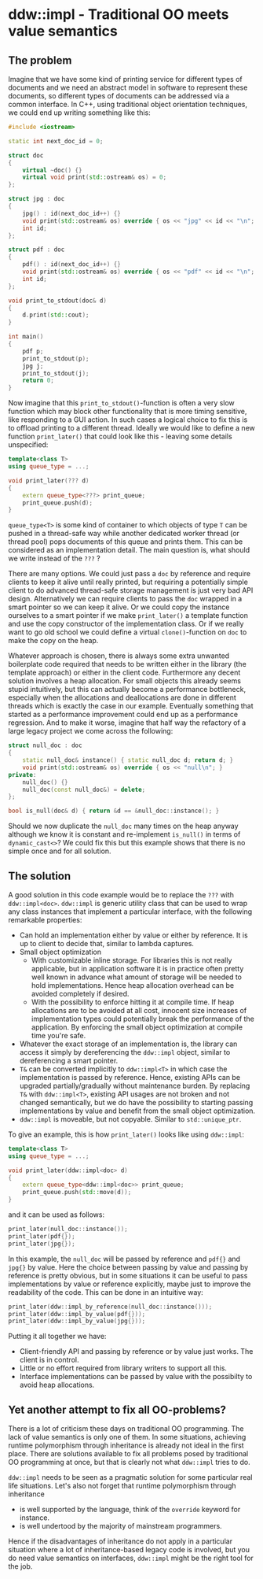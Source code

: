 # ddw::impl<T> - Traditional OO meets value semantics
## The problem
Imagine that we have some kind of printing service for different types of documents and we need an abstract model in software to represent these documents, so different types of documents can be addressed via a common interface. In C++, using traditional object orientation techniques, we could end up writing something like this:

```c++
#include <iostream>

static int next_doc_id = 0;

struct doc
{
	virtual ~doc() {}
	virtual void print(std::ostream& os) = 0;
};

struct jpg : doc
{
	jpg() : id(next_doc_id++) {}
	void print(std::ostream& os) override { os << "jpg" << id << "\n"; }
	int id;
};

struct pdf : doc
{
	pdf() : id(next_doc_id++) {}
	void print(std::ostream& os) override { os << "pdf" << id << "\n"; }
	int id;
};

void print_to_stdout(doc& d)
{
	d.print(std::cout);
}

int main()
{
	pdf p;
	print_to_stdout(p);
	jpg j;
	print_to_stdout(j);
	return 0;
}
```
Now imagine that this `print_to_stdout()`-function is often a very slow function which may block other functionality that is more timing sensitive, like responding to a GUI action. In such cases a logical choice to fix this is to offload printing to a different thread. Ideally we would like to define a new function `print_later()` that could look like this - leaving some details unspecified:

```c++
template<class T>
using queue_type = ...;

void print_later(??? d)
{
	extern queue_type<???> print_queue;
	print_queue.push(d);
}
```
`queue_type<T>` is some kind of container to which objects of type `T` can be pushed in a thread-safe way while another dedicated worker thread (or thread pool) pops documents of this queue and prints them. This can be considered as an implementation detail. The main question is, what should we write instead of the `???` ? 

There are many options. We could just pass a `doc` by reference and require clients to keep it alive until really printed, but requiring a potentially simple client to do advanced thread-safe storage management is just very bad API design. Alternatively we can require clients to pass the `doc` wrapped in a smart pointer so we can keep it alive. Or we could copy the instance ourselves to a smart pointer if we make `print_later()` a template function and use the copy constructor of the implementation class. Or if we really want to go old school we could define a virtual `clone()`-function on `doc` to make the copy on the heap. 

Whatever approach is chosen, there is always some extra unwanted boilerplate code required that needs to be written either in the library (the template approach) or either in the client code. Furthermore any decent solution involves a heap allocation. For small objects this already seems stupid intuitively, but this can actually become a performance bottleneck, especially when the allocations and deallocations are done in different threads which is exactly the case in our example. Eventually something that started as a performance improvement could end up as a performance regression. And to make it worse, imagine that half way the refactory of a large legacy project we come across the following:

```c++
struct null_doc : doc
{
	static null_doc& instance() { static null_doc d; return d; }
	void print(std::ostream& os) override { os << "null\n"; }
private:
	null_doc() {}
	null_doc(const null_doc&) = delete;
};

bool is_null(doc& d) { return &d == &null_doc::instance(); }
```

Should we now duplicate the `null_doc` many times on the heap anyway although we know it is constant and re-implement `is_null()` in terms of `dynamic_cast<>`? We could fix this but this example shows that there is no simple once and for all solution.

## The solution
A good solution in this code example would be to replace the `???` with `ddw::impl<doc>`. `ddw::impl` is  generic utility class that can be used to wrap any class instances that implement a particular interface, with the following remarkable properties:
- Can hold an implementation either by value or either by reference. It is up to client to decide that, similar to lambda captures.
- Small object optimization
  - With customizable inline storage. For libraries this is not really applicable, but in application software it is in practice often pretty well known in advance what amount of storage will be needed to hold implementations. Hence heap allocation overhead can be avoided completely if desired.
  - With the possibility to enforce hitting it at compile time. If heap allocations are to be avoided at all cost, innocent size increases of implementation types could potentially break the performance of the application. By enforcing the small object optimization at compile time you're safe. 
- Whatever the exact storage of an implementation is, the library can access it simply by dereferencing the `ddw::impl` object, similar to dereferencing a smart pointer.
- `T&` can be converted implicitly to `ddw::impl<T>` in which case the implementation is passed by reference. Hence, existing APIs can be upgraded partially/gradually without maintenance burden. By replacing `T&` with `ddw::impl<T>`, existing API usages are not broken and not changed semantically, but we do have the possibility to starting passing implementations by value and benefit from the small object optimization.
- `ddw::impl` is moveable, but not copyable. Similar to `std::unique_ptr`.

To give an example, this is how `print_later()` looks like using `ddw::impl`:

```c++
template<class T>
using queue_type = ...;

void print_later(ddw::impl<doc> d)
{
	extern queue_type<ddw::impl<doc>> print_queue;
	print_queue.push(std::move(d));
}
```

and it can be used as follows:

```c++
print_later(null_doc::instance());
print_later(pdf{});
print_later(jpg{});
```

In this example, the `null_doc` will be passed by reference and `pdf{}` and `jpg{}` by value.
Here the choice between passing by value and passing by reference is pretty obvious, but in some situations it can be useful to pass implementations by value or reference explicitly, maybe just to improve the readability of the code. This can be done in an intuitive way:

```c++
print_later(ddw::impl_by_reference(null_doc::instance()));
print_later(ddw::impl_by_value(pdf{}));
print_later(ddw::impl_by_value(jpg{}));
```
 
Putting it all together we have:
- Client-friendly API and passing by reference or by value just works. The client is in control.
- Little or no effort required from library writers to support all this.
- Interface implementations can be passed by value with the possibilty to avoid heap allocations.

## Yet another attempt to fix all OO-problems?
There is a lot of criticism these days on traditional OO programming. The lack of value semantics is only one of them. In some situations, achieving runtime polymorphism through inheritance is already not ideal in the first place. There are solutions available to fix all problems posed by traditional OO programming at once, but that is clearly not what `ddw::impl` tries to do.

`ddw::impl` needs to be seen as a pragmatic solution for some particular real life situations. Let's also not forget that runtime polymorphism through inheritance
- is well supported by the language, think of the `override` keyword for instance.
- is well undertood by the majority of mainstream programmers.

Hence if the disadvantages of inheritance do not apply in a particular situation where a lot of inheritance-based legacy code is involved, but you do need value semantics on interfaces, `ddw::impl` might be the right tool for the job.
